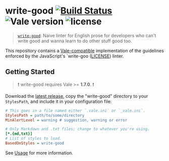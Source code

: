 # write-good [![Build Status](https://travis-ci.org/errata-ai/write-good.svg?branch=master)](https://travis-ci.org/errata-ai/Microsoft) ![Vale version](https://img.shields.io/badge/vale-%3E%3D%20v1.7.0-blue.svg) ![license](https://img.shields.io/github/license/mashape/apistatus.svg)

> [`write-good`](https://github.com/btford/write-good): Naive linter for English prose for developers who can't write good and wanna learn to do other stuff good too.

This repository contains a [Vale-compatible](https://github.com/errata-ai/vale) implementation of the guidelines enforced by the JavaScript's `write-goo ([LICENSE](https://github.com/btford/write-good/blob/master/LICENSE)) linter.

## Getting Started

> :exclamation: write-good requires Vale >= **1.7.0**. :exclamation:

Download the [latest release](https://github.com/errata-ai/write-good/releases), copy the "write-good" directory to your `StylesPath`, and include it in your configuration file:

```ini
# This goes in a file named either `.vale.ini` or `_vale.ini`.
StylesPath = path/to/some/directory
MinAlertLevel = warning # suggestion, warning or error

# Only Markdown and .txt files; change to whatever you're using.
[*.{md,txt}]
# List of styles to load.
BasedOnStyles = write-good
```

See [Usage](https://github.com/errata-ai/vale/#usage) for more information.
